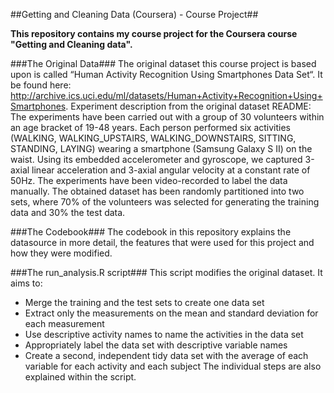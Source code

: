 ##Getting and Cleaning Data (Coursera) - Course Project##

**This repository contains my course project for the Coursera course "Getting and Cleaning data".**

###The Original Data###
The original dataset this course project is based upon is called “Human Activity Recognition Using Smartphones Data Set“. It be found here: http://archive.ics.uci.edu/ml/datasets/Human+Activity+Recognition+Using+Smartphones. 
Experiment description from the original dataset README:
The experiments have been carried out with a group of 30 volunteers within an age bracket of 19-48 years. Each person performed six activities (WALKING, WALKING_UPSTAIRS, WALKING_DOWNSTAIRS, SITTING, STANDING, LAYING) wearing a smartphone (Samsung Galaxy S II) on the waist. Using its embedded accelerometer and gyroscope, we captured 3-axial linear acceleration and 3-axial angular velocity at a constant rate of 50Hz. The experiments have been video-recorded to label the data manually. The obtained dataset has been randomly partitioned into two sets, where 70% of the volunteers was selected for generating the training data and 30% the test data. 

###The Codebook###
The codebook in this repository explains the datasource in more detail, the features that were used for this project and how they were modified.


###The run_analysis.R script###
This script modifies the original dataset. It aims to: 
- Merge the training and the test sets to create one data set
- Extract only the measurements on the mean and standard deviation for each measurement 
- Use descriptive activity names to name the activities in the data set
- Appropriately label the data set with descriptive variable names
- Create a second, independent tidy data set with the average of each variable for each activity and each subject
 The individual steps are also explained within the script.
